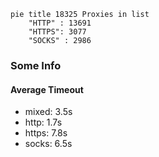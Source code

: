 
```mermaid
pie title 18325 Proxies in list
    "HTTP" : 13691
    "HTTPS": 3077
    "SOCKS" : 2986
```

### Some Info
#### Average Timeout

- mixed: 3.5s
- http: 1.7s
- https: 7.8s
- socks: 6.5s